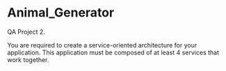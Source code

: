 # Animal_Generator
QA Project 2.

You are required to create a service-oriented architecture for your application. This application must be composed of at least 4 services that work together.
